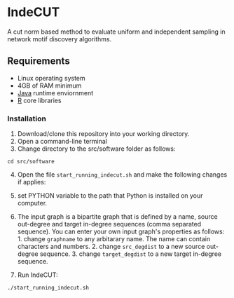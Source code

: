 # IndeCUT
A cut norm based method to evaluate uniform and independent sampling in network motif discovery algorithms.

## Requirements
+ Linux operating system
+ 4GB of RAM minimum
+ [Java](https://java.com/en/download/) runtime enviornment 
+ [R](www.r-project.org) core libraries

### Installation
1. Download/clone this repository into your working directory. 
2. Open a command-line terminal
3. Change directory to the src/software folder as follows:

  ```
  cd src/software
  ```
  
4. Open the file `start_running_indecut.sh` and make the following changes if applies:
  1. set PYTHON variable to the path that Python is installed on your computer.
  2. The input graph is a bipartite graph that is defined by a name, source out-degree and target in-degree sequences (comma separated sequence). You can enter your own input graph's properties as follows: 
    1. change `graphname` to any arbitarary name. The name can contain characters and numbers. 
    2. change `src_degdist` to a new source out-degree sequence. 
    3. change `target_degdist` to a new target in-degree sequence.

5. Run IndeCUT:
  ```
  ./start_running_indecut.sh
  ```


